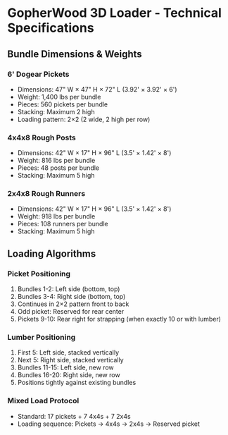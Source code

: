 # GopherWood 3D Loader - Technical Specifications

## Bundle Dimensions & Weights

### 6' Dogear Pickets
- Dimensions: 47" W × 47" H × 72" L (3.92' × 3.92' × 6')
- Weight: 1,400 lbs per bundle
- Pieces: 560 pickets per bundle
- Stacking: Maximum 2 high
- Loading pattern: 2×2 (2 wide, 2 high per row)

### 4x4x8 Rough Posts
- Dimensions: 42" W × 17" H × 96" L (3.5' × 1.42' × 8')
- Weight: 816 lbs per bundle
- Pieces: 48 posts per bundle
- Stacking: Maximum 5 high

### 2x4x8 Rough Runners
- Dimensions: 42" W × 17" H × 96" L (3.5' × 1.42' × 8')
- Weight: 918 lbs per bundle
- Pieces: 108 runners per bundle
- Stacking: Maximum 5 high

## Loading Algorithms

### Picket Positioning
1. Bundles 1-2: Left side (bottom, top)
2. Bundles 3-4: Right side (bottom, top)
3. Continues in 2×2 pattern front to back
4. Odd picket: Reserved for rear center
5. Pickets 9-10: Rear right for strapping (when exactly 10 or with lumber)

### Lumber Positioning
1. First 5: Left side, stacked vertically
2. Next 5: Right side, stacked vertically
3. Bundles 11-15: Left side, new row
4. Bundles 16-20: Right side, new row
5. Positions tightly against existing bundles

### Mixed Load Protocol
- Standard: 17 pickets + 7 4x4s + 7 2x4s
- Loading sequence: Pickets → 4x4s → 2x4s → Reserved picket
